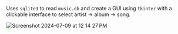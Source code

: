 Uses `sqlite3` to read `music.db` and create a GUI using `tkinter` with a clickable interface to select artist -> album -> song.

![Screenshot 2024-07-09 at 12 14 27 PM](https://github.com/BDRunnels/Py_Jukebox/assets/123217905/bf4a44d5-8af2-4f8c-b9e3-a0cb371ef8ff)
